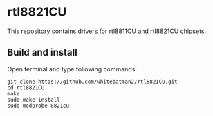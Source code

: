 # rtl8821CU
This repository contains drivers for rtl8811CU and rtl8821CU chipsets.

## Build and install
Open terminal and type following commands:
```
git clone https://github.com/whitebatman2/rtl8821CU.git
cd rtl8821CU
make
sudo make install
sudo modprobe 8821cu
```
